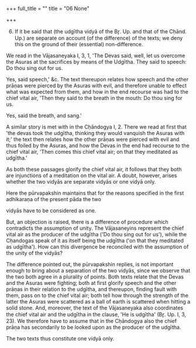 +++
full_title = ""
title = "06 None"

+++


6. If it be said that (the udgītha vidyā of the Br̥. Up. and that of the Cḥānd. Up.) are separate on account (of the difference) of the texts; we deny this on the ground of their (essential) non-difference.

We read in the Vājasaneyaka I, 3, 1, 'The Devas said, well, let us overcome the Asuras at the sacrifices by means of the Udgītha. They said to speech: Do thou sing out for us.

Yes, said speech,' &c. The text thereupon relates how speech and the other prāṇas were pierced by the Asuras with evil, and therefore unable to effect what was expected from them, and how in the end recourse was had to the chief vital air, 'Then they said to the breath in the mouth: Do thou sing for us.

Yes, said the breath, and sang.'

A similar story is met with in the Cḥāndogya I, 2. There we read at first that 'the devas took the udgītha, thinking they would vanquish the Asuras with it;' the text then relates how the other prāṇas were pierced with evil and thus foiled by the Asuras, and how the Devas in the end had recourse to the chief vital air, 'Then comes this chief vital air; on that they meditated as udgītha.'

As both these passages glorify the chief vital air, it follows that they both are injunctions of a meditation on the vital air. A doubt, however, arises whether the two vidyās are separate vidyās or one vidyā only.

Here the pūrvapakshin maintains that for the reasons specified in the first adhikaraṇa of the present pāda the two

vidyās have to be considered as one.

But, an objection is raised, there is a difference of procedure which contradicts the assumption of unity. The Vājasaneyins represent the chief vital air as the producer of the udgītha ('Do thou sing out for us'), while the Cḥandogas speak of it as itself being the udgītha ('on that they meditated as udgītha'). How can this divergence be reconciled with the assumption of the unity of the vidyās?

The difference pointed out, the pūrvapakshin replies, is not important enough to bring about a separation of the two vidyās, since we observe that the two both agree in a plurality of points. Both texts relate that the Devas and the Asuras were fighting; both at first glorify speech and the other prāṇas in their relation to the udgītha, and thereupon, finding fault with them, pass on to the chief vital air; both tell how through the strength of the latter the Asuras were scattered as a ball of earth is scattered when hitting a solid stone. And, moreover, the text of the Vājasaneyaka also coordinates the chief vital air and the udgītha in the clause, 'He is udgītha' (Br̥. Up. I, 3, 23). We therefore have to assume that in the Cḥāndogya also the chief prāṇa has secondarily to be looked upon as the producer of the udgītha.

The two texts thus constitute one vidyā only.

